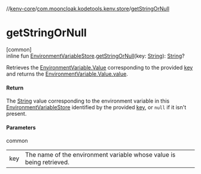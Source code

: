 //[kenv-core](../../index.md)/[com.mooncloak.kodetools.kenv.store](index.md)/[getStringOrNull](get-string-or-null.md)

# getStringOrNull

[common]\
inline fun [EnvironmentVariableStore](-environment-variable-store/index.md).[getStringOrNull](get-string-or-null.md)(key: [String](https://kotlinlang.org/api/core/kotlin-stdlib/kotlin/-string/index.html)): [String](https://kotlinlang.org/api/core/kotlin-stdlib/kotlin/-string/index.html)?

Retrieves the [EnvironmentVariable.Value](../com.mooncloak.kodetools.kenv/-environment-variable/-value/index.md) corresponding to the provided [key](get-string-or-null.md) and returns the [EnvironmentVariable.Value.value](https://kotlinlang.org/api/core/kotlin-stdlib/kotlin/-string/index.html).

#### Return

The [String](https://kotlinlang.org/api/core/kotlin-stdlib/kotlin/-string/index.html) value corresponding to the environment variable in this [EnvironmentVariableStore](-environment-variable-store/index.md) identified by the provided [key](get-string-or-null.md), or `null` if it isn't present.

#### Parameters

common

| | |
|---|---|
| key | The name of the environment variable whose value is being retrieved. |
